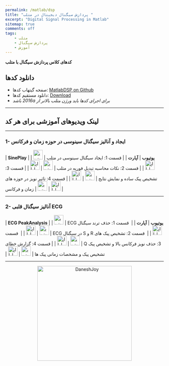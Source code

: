 ```yaml
---
permalink: /matlab/dsp
title: "پردازش سیگنال دیجیتال در متلب "
excerpt: "Digital Signal Processing in Matlab"
sitemap: true
comments: off
tags:
    - متلب
    - پردازش سیگنال
    - آموزش
---
```


**کدهای کلاس پردازش سیگنال با متلب**

## دانلود کدها
- صفحه گیتهاب کدها: <a  href="http://github.com/DaneshJoy/matlabdsp" target="_blank">MatlabDSP on Github</a><br/>
- دانلود مستقیم کدها: <a  href="https://github.com/DaneshJoy/matlabdsp/archive/master.zip">Download</a><br/>
- *&#x202b;برای اجرای کدها باید ورژن متلب بالاتر از 2016a باشد*

-------------------------------------

## لینک ویدیوهای آموزشی برای هر کد

-------------------------------------

### 1- ایجاد و آنالیز سیگنال سینوسی در حوزه زمان و فرکانس

| **SinePlay** | **یوتیوب** | **آپارت** |
| قسمت 1: ایجاد سیگنال سینوسی در متلب | <a href="https://youtu.be/Qfki1clmsPs" target="_blank"><img src="{{ '/assets/images/youtube.png' | relative_url }}" width="30px" title="یوتیوب" alt="یوتیوب"></a> | <a href="https://www.aparat.com/v/kl1eE" target="_blank"><img src="{{ '/assets/images/aparat.png' | relative_url }}" width="30px" title="اپارات" alt="اپارات"></a> |
| قسمت 2: نکات محاسبه تبدیل فوریه در متلب | <a href="https://youtu.be/27PBMl7l6sk" target="_blank"><img src="{{ '/assets/images/youtube.png' | relative_url }}" width="30px" title="یوتیوب" alt="یوتیوب"></a> | <a href="https://www.aparat.com/v/oYOB7" target="_blank"><img src="{{ '/assets/images/aparat.png' | relative_url }}" width="30px" title="اپارات" alt="اپارات"></a> |
| قسمت 3: تشخیص پیک ساده و نمایش نتایج | <a href="https://youtu.be/yYXC3fu3Dpo" target="_blank"><img src="{{ '/assets/images/youtube.png' | relative_url }}" width="30px" title="یوتیوب" alt="یوتیوب"></a> | <a href="https://www.aparat.com/v/B63Lo" target="_blank"><img src="{{ '/assets/images/aparat.png' | relative_url }}" width="30px" title="اپارات" alt="اپارات"></a> |
| قسمت 4: تاثیر نویز در حوزه های زمان و فرکانس | <a href="https://youtu.be/4_hRsE792kA" target="_blank"><img src="{{ '/assets/images/youtube.png' | relative_url }}" width="30px" title="یوتیوب" alt="یوتیوب"></a> | <a href="https://www.aparat.com/v/iZROx" target="_blank"><img src="{{ '/assets/images/aparat.png' | relative_url }}" width="30px" title="اپارات" alt="اپارات"></a> |


-------------------------------------

### 2- آنالیز سیگنال قلبی ECG

| **ECG PeakAnalysis** | **یوتیوب** | **آپارت** |
|  &#x202b; قسمت 1: حذف ترند سیگنال ECG | <a href="https://youtu.be/c-qYhtngcjU" target="_blank"><img src="{{ '/assets/images/youtube.png' | relative_url }}" width="30px" title="یوتیوب" alt="یوتیوب"></a> | <a href="https://www.aparat.com/v/ihHDt" target="_blank"><img src="{{ '/assets/images/aparat.png' | relative_url }}" width="30px" title="اپارات" alt="اپارات"></a> |
|  &#x202b; قسمت 2: تشخیص پیک های R و S در سیگنال ECG | <a href="https://youtu.be/ASyLt3KfTBk" target="_blank"><img src="{{ '/assets/images/youtube.png' | relative_url }}" width="30px" title="یوتیوب" alt="یوتیوب"></a> | <a href="https://www.aparat.com/v/qyzd2" target="_blank"><img src="{{ '/assets/images/aparat.png' | relative_url }}" width="30px" title="اپارات" alt="اپارات"></a> |
|  &#x202b; قسمت 3: حذف نویز فرکانس بالا و تشخیص پیک Q | <a href="https://youtu.be/a4GSkAt845E" target="_blank"><img src="{{ '/assets/images/youtube.png' | relative_url }}" width="30px" title="یوتیوب" alt="یوتیوب"></a> | <a href="https://www.aparat.com/v/I8BkE" target="_blank"><img src="{{ '/assets/images/aparat.png' | relative_url }}" width="30px" title="اپارات" alt="اپارات"></a> |
| قسمت 4: گزارش خطای تشخیص پیک و مشخصات زمانی پیک ها | <a href="https://youtu.be/BenNWPkpSoM" target="_blank"><img src="{{ '/assets/images/youtube.png' | relative_url }}" width="30px" title="یوتیوب" alt="یوتیوب"></a> | <a href="https://www.aparat.com/v/zr1Tv" target="_blank"><img src="{{ '/assets/images/aparat.png' | relative_url }}" width="30px" title="اپارات" alt="اپارات"></a> |


-------------------------------------

<p align="center">
  <a href="https://daneshjoy.ir">
    <img src="{{ '/assets/images/DaneshJoy.png' | relative_url }}" width="300px" title="DaneshJoy" alt="DaneshJoy"> 
  </a>
</p>

<div class="well">
<div class="rw-ui-container"></div>
</div>

